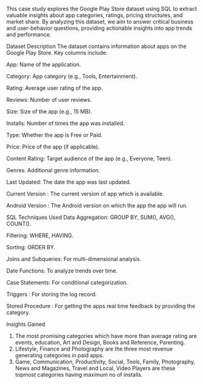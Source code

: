 This case study explores the Google Play Store dataset using SQL to extract valuable insights about app categories, ratings, pricing structures, and market share. By analyzing this dataset, we aim to answer critical business and user-behavior questions, providing actionable insights into app trends and performance.

Dataset Description
The dataset contains information about apps on the Google Play Store. Key columns include:

App: Name of the application.

Category: App category (e.g., Tools, Entertainment).

Rating: Average user rating of the app.

Reviews: Number of user reviews.

Size: Size of the app (e.g., 15 MB).

Installs: Number of times the app was installed.

Type: Whether the app is Free or Paid.

Price: Price of the app (if applicable).

Content Rating: Target audience of the app (e.g., Everyone, Teen).

Genres: Additional genre information.

Last Updated: The date the app was last updated.

Current Version : The current version of app which is available.

Android Version : The Android version on which the app the app will run.

SQL Techniques Used
Data Aggregation: GROUP BY, SUM(), AVG(), COUNT().

Filtering: WHERE, HAVING.

Sorting: ORDER BY.

Joins and Subqueries: For multi-dimensional analysis.

Date Functions: To analyze trends over time.

Case Statements: For conditional categorization.

Triggers : For storing the log record.

Stored Procedure : For getting the apps real time feedback by providing the category.

Insights Gained
1. The most promising categories which have more than average rating are events, education,
   Art and Design, Books and Reference, Parenting.
2. Lifestyle, Finance and Photography are the three most revenue generating categories in paid 
   apps.
3. Game, Communication, Productivity, Social, Tools, Family, Photography, News and Magazines, Travel and Local, Video Players are these topmost categories having maximum no of installs.




